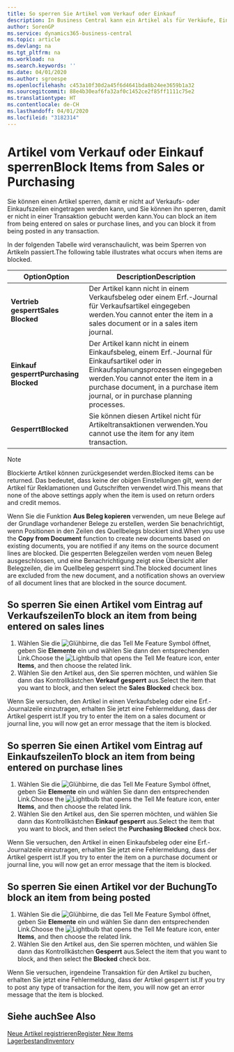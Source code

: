```yaml
---
title: So sperren Sie Artikel vom Verkauf oder Einkauf
description: In Business Central kann ein Artikel als für Verkäufe, Einkäufe oder alle Verwendungszwecke gesperrt gekennzeichnet werden.
author: SorenGP
ms.service: dynamics365-business-central
ms.topic: article
ms.devlang: na
ms.tgt_pltfrm: na
ms.workload: na
ms.search.keywords: ''
ms.date: 04/01/2020
ms.author: sgroespe
ms.openlocfilehash: c453a10f30d2a45f6d4641bda8b24ee3659b1a32
ms.sourcegitcommit: 88e4b30eaf6fa32af0c1452ce2f85ff1111c75e2
ms.translationtype: HT
ms.contentlocale: de-CH
ms.lasthandoff: 04/01/2020
ms.locfileid: "3182314"
---
```

# <a name="block-items-from-sales-or-purchasing"></a><span data-ttu-id="2f214-103">Artikel vom Verkauf oder Einkauf sperren</span><span class="sxs-lookup"><span data-stu-id="2f214-103">Block Items from Sales or Purchasing</span></span>
<span data-ttu-id="2f214-104">Sie können einen Artikel sperren, damit er nicht auf Verkaufs- oder Einkaufszeilen eingetragen werden kann, und Sie können ihn sperren, damit er nicht in einer Transaktion gebucht werden kann.</span><span class="sxs-lookup"><span data-stu-id="2f214-104">You can block an item from being entered on sales or purchase lines, and you can block it from being posted in any transaction.</span></span>  

<span data-ttu-id="2f214-105">In der folgenden Tabelle wird veranschaulicht, was beim Sperren von Artikeln passiert.</span><span class="sxs-lookup"><span data-stu-id="2f214-105">The following table illustrates what occurs when items are blocked.</span></span>  

|<span data-ttu-id="2f214-106">Option</span><span class="sxs-lookup"><span data-stu-id="2f214-106">Option</span></span>|<span data-ttu-id="2f214-107">Description</span><span class="sxs-lookup"><span data-stu-id="2f214-107">Description</span></span>|  
|--------------------|------------|  
|<span data-ttu-id="2f214-108">**Vertrieb gesperrt**</span><span class="sxs-lookup"><span data-stu-id="2f214-108">**Sales Blocked**</span></span>|<span data-ttu-id="2f214-109">Der Artikel kann nicht in einem Verkaufsbeleg oder einem Erf.-Journal für Verkaufsartikel eingegeben werden.</span><span class="sxs-lookup"><span data-stu-id="2f214-109">You cannot enter the item in a sales document or in a sales item journal.</span></span>|  
|<span data-ttu-id="2f214-110">**Einkauf gesperrt**</span><span class="sxs-lookup"><span data-stu-id="2f214-110">**Purchasing Blocked**</span></span>|<span data-ttu-id="2f214-111">Der Artikel kann nicht in einem Einkaufsbeleg, einem Erf.-Journal für Einkaufsartikel oder in Einkaufsplanungsprozessen eingegeben werden.</span><span class="sxs-lookup"><span data-stu-id="2f214-111">You cannot enter the item in a purchase document, in a purchase item journal, or in purchase planning processes.</span></span>|  
|<span data-ttu-id="2f214-112">**Gesperrt**</span><span class="sxs-lookup"><span data-stu-id="2f214-112">**Blocked**</span></span>|<span data-ttu-id="2f214-113">Sie können diesen Artikel nicht für Artikeltransaktionen verwenden.</span><span class="sxs-lookup"><span data-stu-id="2f214-113">You cannot use the item for any item transaction.</span></span>|  

> [!NOTE]
> <span data-ttu-id="2f214-114">Blockierte Artikel können zurückgesendet werden.</span><span class="sxs-lookup"><span data-stu-id="2f214-114">Blocked items can be returned.</span></span> <span data-ttu-id="2f214-115">Das bedeutet, dass keine der obigen Einstellungen gilt, wenn der Artikel für Reklamationen und Gutschriften verwendet wird.</span><span class="sxs-lookup"><span data-stu-id="2f214-115">This means that none of the above settings apply when the item is used on return orders and credit memos.</span></span>

<span data-ttu-id="2f214-116">Wenn Sie die Funktion **Aus Beleg kopieren** verwenden, um neue Belege auf der Grundlage vorhandener Belege zu erstellen, werden Sie benachrichtigt, wenn Positionen in den Zeilen des Quellbelegs blockiert sind.</span><span class="sxs-lookup"><span data-stu-id="2f214-116">When you use the **Copy from Document** function to create new documents based on existing documents, you are notified if any items on the source document lines are blocked.</span></span> <span data-ttu-id="2f214-117">Die gesperrten Belegzeilen werden vom neuen Beleg ausgeschlossen, und eine Benachrichtigung zeigt eine Übersicht aller Belegzeilen, die im Quellbeleg gesperrt sind.</span><span class="sxs-lookup"><span data-stu-id="2f214-117">The blocked document lines are excluded from the new document, and a notification shows an overview of all document lines that are blocked in the source document.</span></span>

## <a name="to-block-an-item-from-being-entered-on-sales-lines"></a><span data-ttu-id="2f214-118">So sperren Sie einen Artikel vom Eintrag auf Verkaufszeilen</span><span class="sxs-lookup"><span data-stu-id="2f214-118">To block an item from being entered on sales lines</span></span>  

1.  <span data-ttu-id="2f214-119">Wählen Sie die ![Glühbirne, die das Tell Me Feature](media/ui-search/search_small.png "Tell Me-Funktion") Symbol öffnet, geben Sie **Elemente** ein und wählen Sie dann den entsprechenden Link.</span><span class="sxs-lookup"><span data-stu-id="2f214-119">Choose the ![Lightbulb that opens the Tell Me feature](media/ui-search/search_small.png "Tell me what you want to do") icon, enter **Items**, and then choose the related link.</span></span>  
2.  <span data-ttu-id="2f214-120">Wählen Sie den Artikel aus, den Sie sperren möchten, und wählen Sie dann das Kontrollkästchen **Verkauf gesperrt** aus.</span><span class="sxs-lookup"><span data-stu-id="2f214-120">Select the item that you want to block, and then select the **Sales Blocked** check box.</span></span>  

<span data-ttu-id="2f214-121">Wenn Sie versuchen, den Artikel in einen Verkaufsbeleg oder eine Erf.-Journalzeile einzutragen, erhalten Sie jetzt eine Fehlermeldung, dass der Artikel gesperrt ist.</span><span class="sxs-lookup"><span data-stu-id="2f214-121">If you try to enter the item on a sales document or journal line, you will now get an error message that the item is blocked.</span></span>

## <a name="to-block-an-item-from-being-entered-on-purchase-lines"></a><span data-ttu-id="2f214-122">So sperren Sie einen Artikel vom Eintrag auf Einkaufszeilen</span><span class="sxs-lookup"><span data-stu-id="2f214-122">To block an item from being entered on purchase lines</span></span>  

1.  <span data-ttu-id="2f214-123">Wählen Sie die ![Glühbirne, die das Tell Me Feature](media/ui-search/search_small.png "Tell Me-Funktion") Symbol öffnet, geben Sie **Elemente** ein und wählen Sie dann den entsprechenden Link.</span><span class="sxs-lookup"><span data-stu-id="2f214-123">Choose the ![Lightbulb that opens the Tell Me feature](media/ui-search/search_small.png "Tell me what you want to do") icon, enter **Items**, and then choose the related link.</span></span>  
2.  <span data-ttu-id="2f214-124">Wählen Sie den Artikel aus, den Sie sperren möchten, und wählen Sie dann das Kontrollkästchen **Einkauf gesperrt** aus.</span><span class="sxs-lookup"><span data-stu-id="2f214-124">Select the item that you want to block, and then select the **Purchasing Blocked** check box.</span></span>  

<span data-ttu-id="2f214-125">Wenn Sie versuchen, den Artikel in einen Einkaufsbeleg oder eine Erf.-Journalzeile einzutragen, erhalten Sie jetzt eine Fehlermeldung, dass der Artikel gesperrt ist.</span><span class="sxs-lookup"><span data-stu-id="2f214-125">If you try to enter the item on a purchase document or journal line, you will now get an error message that the item is blocked.</span></span>

## <a name="to-block-an-item-from-being-posted"></a><span data-ttu-id="2f214-126">So sperren Sie einen Artikel vor der Buchung</span><span class="sxs-lookup"><span data-stu-id="2f214-126">To block an item from being posted</span></span>
1. <span data-ttu-id="2f214-127">Wählen Sie die ![Glühbirne, die das Tell Me Feature](media/ui-search/search_small.png "Tell Me-Funktion") Symbol öffnet, geben Sie **Elemente** ein und wählen Sie dann den entsprechenden Link.</span><span class="sxs-lookup"><span data-stu-id="2f214-127">Choose the ![Lightbulb that opens the Tell Me feature](media/ui-search/search_small.png "Tell me what you want to do") icon, enter **Items**, and then choose the related link.</span></span>
2. <span data-ttu-id="2f214-128">Wählen Sie den Artikel aus, den Sie sperren möchten, und wählen Sie dann das Kontrollkästchen **Gesperrt** aus.</span><span class="sxs-lookup"><span data-stu-id="2f214-128">Select the item that you want to block, and then select the **Blocked** check box.</span></span>

<span data-ttu-id="2f214-129">Wenn Sie versuchen, irgendeine Transaktion für den Artikel zu buchen, erhalten Sie jetzt eine Fehlermeldung, dass der Artikel gesperrt ist.</span><span class="sxs-lookup"><span data-stu-id="2f214-129">If you try to post any type of transaction for the item, you will now get an error message that the item is blocked.</span></span>

## <a name="see-also"></a><span data-ttu-id="2f214-130">Siehe auch</span><span class="sxs-lookup"><span data-stu-id="2f214-130">See Also</span></span>  
[<span data-ttu-id="2f214-131">Neue Artikel registrieren</span><span class="sxs-lookup"><span data-stu-id="2f214-131">Register New Items</span></span>](inventory-how-register-new-items.md)  
[<span data-ttu-id="2f214-132">Lagerbestand</span><span class="sxs-lookup"><span data-stu-id="2f214-132">Inventory</span></span>](inventory-manage-inventory.md)  
